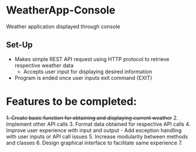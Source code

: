 # WeatherApp-Console
Weather application displayed through console

## Set-Up
* Makes simple REST API request using HTTP protocol to retrieve respective weather data
    * Accepts user input for displaying desired information
* Program is ended once user inputs exit command {EXIT}


# Features to be completed:
~~1. Create basic function for obtaining and displaying current weather~~
2. Implement other API calls
3. Format data obtained for respective API calls
4. Improve user experience with input and output
    - Add exception handling with user inputs or API call issues
5. Increase modularity between methods and classes
6. Design graphical interface to facilitate same experience
7. 